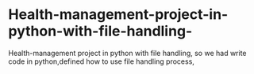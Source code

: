 # Health-management-project-in-python-with-file-handling-
Health-management project in python with file handling, so we had  write code in python,defined how to use file handling process,

